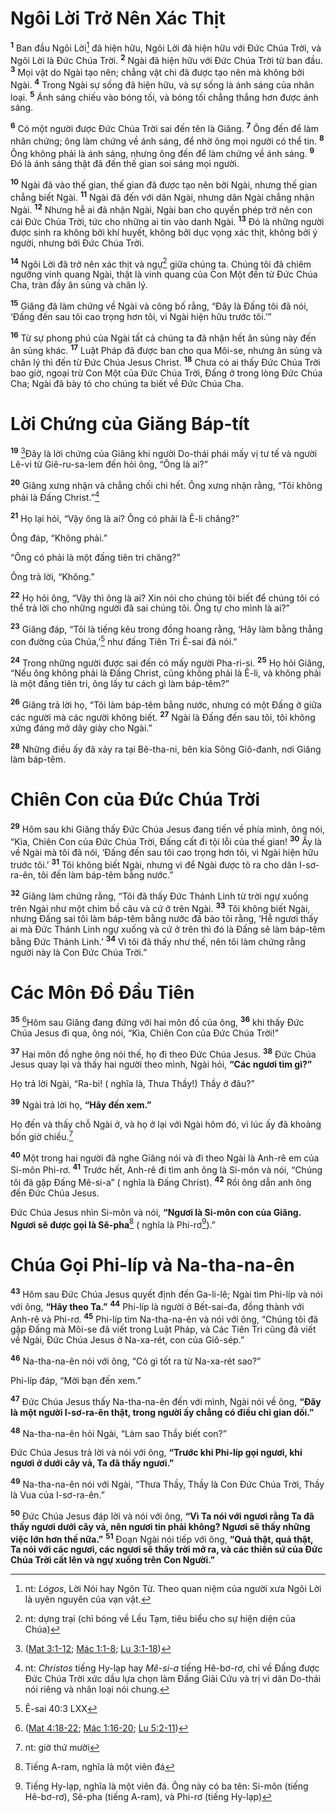 # Ngôi Lời Trở Nên Xác Thịt
<sup><b>1</b></sup> Ban đầu Ngôi Lời[^1] đã hiện hữu, Ngôi Lời đã hiện hữu với Ðức Chúa Trời, và Ngôi Lời là Ðức Chúa Trời. <sup><b>2</b></sup> Ngài đã hiện hữu với Ðức Chúa Trời từ ban đầu. <sup><b>3</b></sup> Mọi vật do Ngài tạo nên; chẳng vật chi đã được tạo nên mà không bởi Ngài. <sup><b>4</b></sup> Trong Ngài sự sống đã hiện hữu, và sự sống là ánh sáng của nhân loại. <sup><b>5</b></sup> Ánh sáng chiếu vào bóng tối, và bóng tối chẳng thắng hơn được ánh sáng.

<sup><b>6</b></sup> Có một người được Ðức Chúa Trời sai đến tên là Giăng. <sup><b>7</b></sup> Ông đến để làm nhân chứng; ông làm chứng về ánh sáng, để nhờ ông mọi người có thể tin. <sup><b>8</b></sup> Ông không phải là ánh sáng, nhưng ông đến để làm chứng về ánh sáng. <sup><b>9</b></sup> Ðó là ánh sáng thật đã đến thế gian soi sáng mọi người.

<sup><b>10</b></sup> Ngài đã vào thế gian, thế gian đã được tạo nên bởi Ngài, nhưng thế gian chẳng biết Ngài. <sup><b>11</b></sup> Ngài đã đến với dân Ngài, nhưng dân Ngài chẳng nhận Ngài. <sup><b>12</b></sup> Nhưng hễ ai đã nhận Ngài, Ngài ban cho quyền phép trở nên con cái Ðức Chúa Trời, tức cho những ai tin vào danh Ngài. <sup><b>13</b></sup> Ðó là những người được sinh ra không bởi khí huyết, không bởi dục vọng xác thịt, không bởi ý người, nhưng bởi Ðức Chúa Trời.

<sup><b>14</b></sup> Ngôi Lời đã trở nên xác thịt và ngự[^2] giữa chúng ta. Chúng tôi đã chiêm ngưỡng vinh quang Ngài, thật là vinh quang của Con Một đến từ Ðức Chúa Cha, tràn đầy ân sủng và chân lý.

<sup><b>15</b></sup> Giăng đã làm chứng về Ngài và công bố rằng, “Ðây là Ðấng tôi đã nói, ‘Ðấng đến sau tôi cao trọng hơn tôi, vì Ngài hiện hữu trước tôi.’”

<sup><b>16</b></sup> Từ sự phong phú của Ngài tất cả chúng ta đã nhận hết ân sủng này đến ân sủng khác. <sup><b>17</b></sup> Luật Pháp đã được ban cho qua Môi-se, nhưng ân sủng và chân lý thì đến từ Ðức Chúa Jesus Christ. <sup><b>18</b></sup> Chưa có ai thấy Ðức Chúa Trời bao giờ, ngoại trừ Con Một của Ðức Chúa Trời, Ðấng ở trong lòng Ðức Chúa Cha; Ngài đã bày tỏ cho chúng ta biết về Ðức Chúa Cha.


# Lời Chứng của Giăng Báp-tít
<sup><b>19</b></sup> [^1*]Ðây là lời chứng của Giăng khi người Do-thái phái mấy vị tư tế và người Lê-vi từ Giê-ru-sa-lem đến hỏi ông, “Ông là ai?”

<sup><b>20</b></sup> Giăng xưng nhận và chẳng chối chi hết. Ông xưng nhận rằng, “Tôi không phải là Ðấng Christ.”[^3]

<sup><b>21</b></sup> Họ lại hỏi, “Vậy ông là ai? Ông có phải là Ê-li chăng?”

Ông đáp, “Không phải.”

“Ông có phải là một đấng tiên tri chăng?”

Ông trả lời, “Không.”

<sup><b>22</b></sup> Họ hỏi ông, “Vậy thì ông là ai? Xin nói cho chúng tôi biết để chúng tôi có thể trả lời cho những người đã sai chúng tôi. Ông tự cho mình là ai?”

<sup><b>23</b></sup> Giăng đáp, “Tôi là tiếng kêu trong đồng hoang rằng, ‘Hãy làm bằng thẳng con đường của Chúa,’[^2*] như đấng Tiên Tri Ê-sai đã nói.”

<sup><b>24</b></sup> Trong những người được sai đến có mấy người Pha-ri-si. <sup><b>25</b></sup> Họ hỏi Giăng, “Nếu ông không phải là Ðấng Christ, cũng không phải là Ê-li, và không phải là một đấng tiên tri, ông lấy tư cách gì làm báp-têm?”

<sup><b>26</b></sup> Giăng trả lời họ, “Tôi làm báp-têm bằng nước, nhưng có một Ðấng ở giữa các người mà các người không biết. <sup><b>27</b></sup> Ngài là Ðấng đến sau tôi, tôi không xứng đáng mở dây giày cho Ngài.”

<sup><b>28</b></sup> Những điều ấy đã xảy ra tại Bê-tha-ni, bên kia Sông Giô-đanh, nơi Giăng làm báp-têm.


# Chiên Con của Ðức Chúa Trời
<sup><b>29</b></sup> Hôm sau khi Giăng thấy Ðức Chúa Jesus đang tiến về phía mình, ông nói, “Kìa, Chiên Con của Ðức Chúa Trời, Ðấng cất đi tội lỗi của thế gian! <sup><b>30</b></sup> Ấy là về Ngài mà tôi đã nói, ‘Ðấng đến sau tôi cao trọng hơn tôi, vì Ngài hiện hữu trước tôi.’ <sup><b>31</b></sup> Tôi không biết Ngài, nhưng vì để Ngài được tỏ ra cho dân I-sơ-ra-ên, tôi đến làm báp-têm bằng nước.”

<sup><b>32</b></sup> Giăng làm chứng rằng, “Tôi đã thấy Ðức Thánh Linh từ trời ngự xuống trên Ngài như một chim bồ câu và cứ ở trên Ngài. <sup><b>33</b></sup> Tôi không biết Ngài, nhưng Ðấng sai tôi làm báp-têm bằng nước đã bảo tôi rằng, ‘Hễ ngươi thấy ai mà Ðức Thánh Linh ngự xuống và cứ ở trên thì đó là Ðấng sẽ làm báp-têm bằng Ðức Thánh Linh.’ <sup><b>34</b></sup> Vì tôi đã thấy như thế, nên tôi làm chứng rằng người này là Con Ðức Chúa Trời.”


# Các Môn Ðồ Ðầu Tiên
<sup><b>35</b></sup> [^3*]Hôm sau Giăng đang đứng với hai môn đồ của ông, <sup><b>36</b></sup> khi thấy Ðức Chúa Jesus đi qua, ông nói, “Kìa, Chiên Con của Ðức Chúa Trời!”

<sup><b>37</b></sup> Hai môn đồ nghe ông nói thế, họ đi theo Ðức Chúa Jesus. <sup><b>38</b></sup> Ðức Chúa Jesus quay lại và thấy hai người theo mình, Ngài hỏi, **“Các ngươi tìm gì?”**

Họ trả lời Ngài, “Ra-bi! ( nghĩa là, Thưa Thầy!) Thầy ở đâu?”

<sup><b>39</b></sup> Ngài trả lời họ, **“Hãy đến xem.”**

Họ đến và thấy chỗ Ngài ở, và họ ở lại với Ngài hôm đó, vì lúc ấy đã khoảng bốn giờ chiều.[^4]

<sup><b>40</b></sup> Một trong hai người đã nghe Giăng nói và đi theo Ngài là Anh-rê em của Si-môn Phi-rơ. <sup><b>41</b></sup> Trước hết, Anh-rê đi tìm anh ông là Si-môn và nói, “Chúng tôi đã gặp Ðấng Mê-si-a” ( nghĩa là Ðấng Christ). <sup><b>42</b></sup> Rồi ông dẫn anh ông đến Ðức Chúa Jesus.

Ðức Chúa Jesus nhìn Si-môn và nói, **“Ngươi là Si-môn con của Giăng. Ngươi sẽ được gọi là Sê-pha**[^5] ( nghĩa là Phi-rơ[^6]).”


# Chúa Gọi Phi-líp và Na-tha-na-ên
<sup><b>43</b></sup> Hôm sau Ðức Chúa Jesus quyết định đến Ga-li-lê; Ngài tìm Phi-líp và nói với ông, **“Hãy theo Ta.”** <sup><b>44</b></sup> Phi-líp là người ở Bết-sai-đa, đồng thành với Anh-rê và Phi-rơ. <sup><b>45</b></sup> Phi-líp tìm Na-tha-na-ên và nói với ông, “Chúng tôi đã gặp Ðấng mà Môi-se đã viết trong Luật Pháp, và Các Tiên Tri cũng đã viết về Ngài, Ðức Chúa Jesus ở Na-xa-rét, con của Giô-sép.”

<sup><b>46</b></sup> Na-tha-na-ên nói với ông, “Có gì tốt ra từ Na-xa-rét sao?”

Phi-líp đáp, “Mời bạn đến xem.”

<sup><b>47</b></sup> Ðức Chúa Jesus thấy Na-tha-na-ên đến với mình, Ngài nói về ông, **“Ðây là một người I-sơ-ra-ên thật, trong người ấy chẳng có điều chi gian dối.”**

<sup><b>48</b></sup> Na-tha-na-ên hỏi Ngài, “Làm sao Thầy biết con?”

Ðức Chúa Jesus trả lời và nói với ông, **“Trước khi Phi-líp gọi ngươi, khi ngươi ở dưới cây vả, Ta đã thấy ngươi.”**

<sup><b>49</b></sup> Na-tha-na-ên nói với Ngài, “Thưa Thầy, Thầy là Con Ðức Chúa Trời, Thầy là Vua của I-sơ-ra-ên.”

<sup><b>50</b></sup> Ðức Chúa Jesus đáp lời và nói với ông, **“Vì Ta nói với ngươi rằng Ta đã thấy ngươi dưới cây vả, nên ngươi tin phải không? Ngươi sẽ thấy những việc lớn hơn thế nữa.”** <sup><b>51</b></sup> Ðoạn Ngài nói tiếp với ông, **“Quả thật, quả thật, Ta nói với các ngươi, các ngươi sẽ thấy trời mở ra, và các thiên sứ của Ðức Chúa Trời cất lên và ngự xuống trên Con Người.”**

[^1]: nt: *Lógos*, Lời Nói hay Ngôn Từ. Theo quan niệm của người xưa Ngôi Lời là uyên nguyên của vạn vật.
[^2]: nt: dựng trại (chỉ bóng về Lều Tạm, tiêu biểu cho sự hiện diện của Chúa)
[^3]: nt: *Christos* tiếng Hy-lạp hay *Mê-si-a* tiếng Hê-bơ-rơ, chỉ về Ðấng được Ðức Chúa Trời xức dầu lựa chọn làm Ðấng Giải Cứu và trị vì dân Do-thái nói riêng và nhân loại nói chung.
[^4]: nt: giờ thứ mười
[^5]: Tiếng A-ram, nghĩa là một viên đá
[^6]: Tiếng Hy-lạp, nghĩa là một viên đá. Ông này có ba tên: Si-môn (tiếng Hê-bơ-rơ), Sê-pha (tiếng A-ram), và Phi-rơ (tiếng Hy-lạp)
[^1*]: ([Mat 3:1-12](/passage/?search=Matt.3.1-Matt.3.12\&version=BD2011); [Mác 1:1-8](/passage/?search=Mark.1.1-Mark.1.8\&version=BD2011); [Lu 3:1-18](/passage/?search=Luke.3.1-Luke.3.18\&version=BD2011))
[^2*]: Ê-sai 40:3 LXX
[^3*]: ([Mat 4:18-22](/passage/?search=Matt.4.18-Matt.4.22\&version=BD2011); [Mác 1:16-20](/passage/?search=Mark.1.16-Mark.1.20\&version=BD2011); [Lu 5:2-11](/passage/?search=Luke.5.2-Luke.5.11\&version=BD2011))